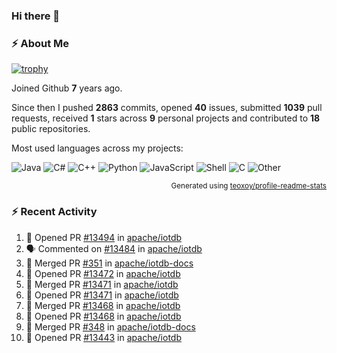 ### Hi there 👋

### :zap: About Me

[![trophy](https://github-profile-trophy.vercel.app/?username=HTHou&theme=onedark)](https://github.com/ryo-ma/github-profile-trophy)
   
Joined Github **7** years ago.

Since then I pushed **2863** commits, opened **40** issues, submitted **1039** pull requests, received **1** stars across **9** personal projects and contributed to **18** public repositories.

Most used languages across my projects:

![Java](https://img.shields.io/static/v1?style=flat-square&label=%E2%A0%80&color=555&labelColor=%23b07219&message=Java%EF%B8%B189.6%25)
![C#](https://img.shields.io/static/v1?style=flat-square&label=%E2%A0%80&color=555&labelColor=%23178600&message=C%23%EF%B8%B13.9%25)
![C++](https://img.shields.io/static/v1?style=flat-square&label=%E2%A0%80&color=555&labelColor=%23f34b7d&message=C%2B%2B%EF%B8%B12.7%25)
![Python](https://img.shields.io/static/v1?style=flat-square&label=%E2%A0%80&color=555&labelColor=%233572A5&message=Python%EF%B8%B10.7%25)
![JavaScript](https://img.shields.io/static/v1?style=flat-square&label=%E2%A0%80&color=555&labelColor=%23f1e05a&message=JavaScript%EF%B8%B10.5%25)
![Shell](https://img.shields.io/static/v1?style=flat-square&label=%E2%A0%80&color=555&labelColor=%2389e051&message=Shell%EF%B8%B10.4%25)
![C](https://img.shields.io/static/v1?style=flat-square&label=%E2%A0%80&color=555&labelColor=%23555555&message=C%EF%B8%B10.4%25)
![Other](https://img.shields.io/static/v1?style=flat-square&label=%E2%A0%80&color=555&labelColor=%23ededed&message=Other%EF%B8%B11.4%25)

<p align="right"><sub>Generated using <a href="https://github.com/marketplace/actions/profile-readme-stats">teoxoy/profile-readme-stats</a></sub></p>


<!--![](https://github.com/HTHou/HTHou/blob/output/github-contribution-grid-snake.svg)-->

<!--![Haonan Hou's github stats](https://github-readme-stats.vercel.app/api?username=HTHou&count_private=true&show_icons=true&theme=onedark)-->

<!--![Haonan Hou's wakatime stats](https://github-readme-stats.vercel.app/api/wakatime?username=HTHou&layout=compact&theme=onedark)-->

<!--![Top Langs](https://github-readme-stats.vercel.app/api/top-langs/?username=HTHou&theme=onedark&layout=compact)-->

### :zap: Recent Activity
<!--START_SECTION:activity-->
1. 💪 Opened PR [#13494](https://github.com/apache/iotdb/pull/13494) in [apache/iotdb](https://github.com/apache/iotdb)
2. 🗣 Commented on [#13484](https://github.com/apache/iotdb/issues/13484#issuecomment-2343787450) in [apache/iotdb](https://github.com/apache/iotdb)
3. 🎉 Merged PR [#351](https://github.com/apache/iotdb-docs/pull/351) in [apache/iotdb-docs](https://github.com/apache/iotdb-docs)
4. 💪 Opened PR [#13472](https://github.com/apache/iotdb/pull/13472) in [apache/iotdb](https://github.com/apache/iotdb)
5. 🎉 Merged PR [#13471](https://github.com/apache/iotdb/pull/13471) in [apache/iotdb](https://github.com/apache/iotdb)
6. 💪 Opened PR [#13471](https://github.com/apache/iotdb/pull/13471) in [apache/iotdb](https://github.com/apache/iotdb)
7. 🎉 Merged PR [#13468](https://github.com/apache/iotdb/pull/13468) in [apache/iotdb](https://github.com/apache/iotdb)
8. 💪 Opened PR [#13468](https://github.com/apache/iotdb/pull/13468) in [apache/iotdb](https://github.com/apache/iotdb)
9. 🎉 Merged PR [#348](https://github.com/apache/iotdb-docs/pull/348) in [apache/iotdb-docs](https://github.com/apache/iotdb-docs)
10. 💪 Opened PR [#13443](https://github.com/apache/iotdb/pull/13443) in [apache/iotdb](https://github.com/apache/iotdb)
<!--END_SECTION:activity-->

<!--
**HTHou/HTHou** is a ✨ _special_ ✨ repository because its `README.md` (this file) appears on your GitHub profile.

Here are some ideas to get you started:

- 🔭 I’m currently working on ...
- 🌱 I’m currently learning ...
- 👯 I’m looking to collaborate on ...
- 🤔 I’m looking for help with ...
- 💬 Ask me about ...
- 📫 How to reach me: ...
- 😄 Pronouns: ...
- ⚡ Fun fact: ...
-->
